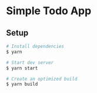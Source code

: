 # Simple Todo App

## Setup

```sh
# Install dependencies
$ yarn

# Start dev server
$ yarn start

# Create an optimized build
$ yarn build
```